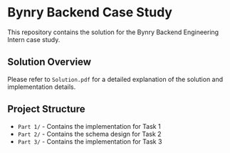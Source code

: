 # Bynry Backend Case Study

This repository contains the solution for the Bynry Backend Engineering Intern case study.

## Solution Overview

Please refer to `Solution.pdf` for a detailed explanation of the solution and implementation details.

## Project Structure

- `Part 1/` - Contains the implementation for Task 1
- `Part 2/` - Contains the schema design for Task 2
- `Part 3/` - Contains the implementation for Task 3
